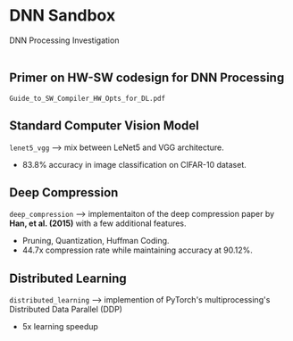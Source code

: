 # DNN Sandbox
DNN Processing Investigation <br/><br/>

## Primer on HW-SW codesign for DNN Processing
`Guide_to_SW_Compiler_HW_Opts_for_DL.pdf`

## Standard Computer Vision Model
`lenet5_vgg` --> mix between LeNet5 and VGG architecture. 
  - 83.8% accuracy in image classification on CIFAR-10 dataset. 

## Deep Compression 
`deep_compression` --> implementaiton of the deep compression paper by **Han, et al. (2015)** with a few additional features.
  - Pruning, Quantization, Huffman Coding.
  - 44.7x compression rate while maintaining accuracy at 90.12%. 

## Distributed Learning
`distributed_learning` --> implemention of PyTorch's multiprocessing's Distributed Data Parallel (DDP)
  - 5x learning speedup

